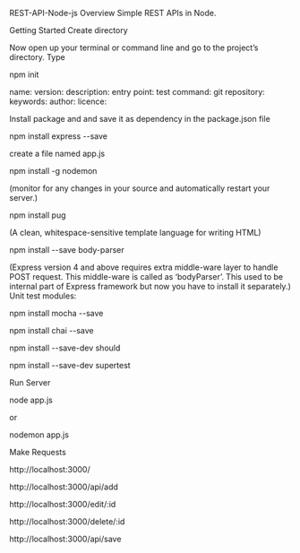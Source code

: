REST-API-Node-js
Overview
Simple REST APIs in Node.

Getting Started
Create directory

Now open up your terminal or command line and go to the project’s directory. Type

npm init

name:
version:
description:
entry point:
test command:
git repository:
keywords:
author:
licence:

Install package and and save it as dependency in the package.json file

npm install express --save

create a file named app.js

npm install -g nodemon

(monitor for any changes in your source and automatically restart your server.)

npm install pug

(A clean, whitespace-sensitive template language for writing HTML)

npm install --save body-parser

(Express version 4 and above requires extra middle-ware layer to handle POST request. This middle-ware is called as ‘bodyParser’. This used to be internal part of Express framework but now you have to install it separately.)
Unit test modules:

npm install mocha --save

npm install chai --save

npm install --save-dev should

npm install --save-dev supertest

Run Server

node app.js

or

nodemon app.js

Make Requests

http://localhost:3000/

http://localhost:3000/api/add

http://localhost:3000/edit/:id

http://localhost:3000/delete/:id

http://localhost:3000/api/save

